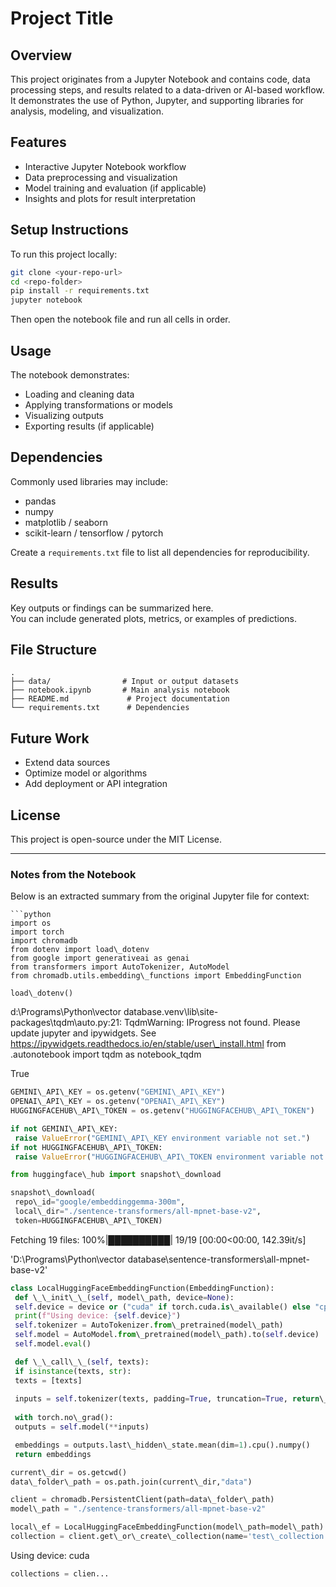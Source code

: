 # Project Title

## Overview
This project originates from a Jupyter Notebook and contains code, data processing steps, and results related to a data-driven or AI-based workflow.  
It demonstrates the use of Python, Jupyter, and supporting libraries for analysis, modeling, and visualization.

## Features
- Interactive Jupyter Notebook workflow
- Data preprocessing and visualization
- Model training and evaluation (if applicable)
- Insights and plots for result interpretation

## Setup Instructions
To run this project locally:
```bash
git clone <your-repo-url>
cd <repo-folder>
pip install -r requirements.txt
jupyter notebook
```
Then open the notebook file and run all cells in order.

## Usage
The notebook demonstrates:
- Loading and cleaning data
- Applying transformations or models
- Visualizing outputs
- Exporting results (if applicable)

## Dependencies
Commonly used libraries may include:
- pandas  
- numpy  
- matplotlib / seaborn  
- scikit-learn / tensorflow / pytorch  

Create a `requirements.txt` file to list all dependencies for reproducibility.

## Results
Key outputs or findings can be summarized here.  
You can include generated plots, metrics, or examples of predictions.

## File Structure
```
.
├── data/                # Input or output datasets
├── notebook.ipynb       # Main analysis notebook
├── README.md             # Project documentation
└── requirements.txt      # Dependencies
```

## Future Work
- Extend data sources
- Optimize model or algorithms
- Add deployment or API integration

## License
This project is open-source under the MIT License.

---

### Notes from the Notebook
Below is an extracted summary from the original Jupyter file for context:

```
```python
import os
import torch
import chromadb
from dotenv import load\_dotenv
from google import generativeai as genai
from transformers import AutoTokenizer, AutoModel
from chromadb.utils.embedding\_functions import EmbeddingFunction

load\_dotenv()
```

 d:\Programs\Python\vector database\.venv\lib\site-packages\tqdm\auto.py:21: TqdmWarning: IProgress not found. Please update jupyter and ipywidgets. See https://ipywidgets.readthedocs.io/en/stable/user\_install.html
 from .autonotebook import tqdm as notebook\_tqdm





 True




```python
GEMINI\_API\_KEY = os.getenv("GEMINI\_API\_KEY")
OPENAI\_API\_KEY = os.getenv("OPENAI\_API\_KEY")
HUGGINGFACEHUB\_API\_TOKEN = os.getenv("HUGGINGFACEHUB\_API\_TOKEN")
```


```python
if not GEMINI\_API\_KEY:
 raise ValueError("GEMINI\_API\_KEY environment variable not set.")
if not HUGGINGFACEHUB\_API\_TOKEN:
 raise ValueError("HUGGINGFACEHUB\_API\_TOKEN environment variable not set.")
```


```python
from huggingface\_hub import snapshot\_download

snapshot\_download(
 repo\_id="google/embeddinggemma-300m", 
 local\_dir="./sentence-transformers/all-mpnet-base-v2",
 token=HUGGINGFACEHUB\_API\_TOKEN)
```

 Fetching 19 files: 100%|██████████| 19/19 [00:00<00:00, 142.39it/s]





 'D:\\Programs\\Python\\vector database\\sentence-transformers\\all-mpnet-base-v2'




```python
class LocalHuggingFaceEmbeddingFunction(EmbeddingFunction):
 def \_\_init\_\_(self, model\_path, device=None):
 self.device = device or ("cuda" if torch.cuda.is\_available() else "cpu")
 print(f"Using device: {self.device}")
 self.tokenizer = AutoTokenizer.from\_pretrained(model\_path)
 self.model = AutoModel.from\_pretrained(model\_path).to(self.device)
 self.model.eval()

 def \_\_call\_\_(self, texts):
 if isinstance(texts, str):
 texts = [texts]
 
 inputs = self.tokenizer(texts, padding=True, truncation=True, return\_tensors="pt").to(self.device)
 
 with torch.no\_grad():
 outputs = self.model(**inputs)

 embeddings = outputs.last\_hidden\_state.mean(dim=1).cpu().numpy()
 return embeddings
```


```python
current\_dir = os.getcwd()
data\_folder\_path = os.path.join(current\_dir,"data")

client = chromadb.PersistentClient(path=data\_folder\_path)
model\_path = "./sentence-transformers/all-mpnet-base-v2"
```


```python
local\_ef = LocalHuggingFaceEmbeddingFunction(model\_path=model\_path)
collection = client.get\_or\_create\_collection(name='test\_collection',embedding\_function=local\_ef)
```

 Using device: cuda



```python
collections = clien...
```

